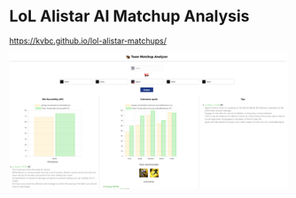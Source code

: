 # LoL Alistar AI Matchup Analysis 

https://kvbc.github.io/lol-alistar-matchups/

![](./screenshot.PNG)
